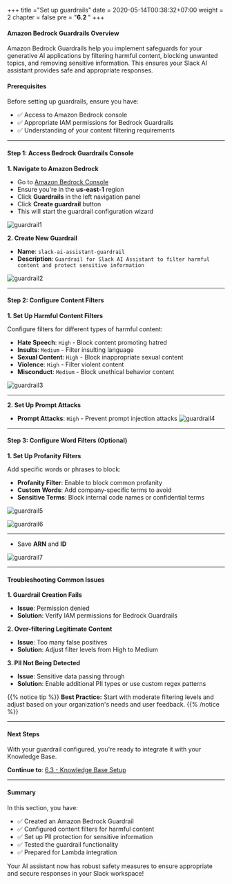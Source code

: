 +++
title ="Set up guardrails"
date = 2020-05-14T00:38:32+07:00
weight = 2
chapter = false
pre = "<b>6.2 </b>"
+++

#### Amazon Bedrock Guardrails Overview

Amazon Bedrock Guardrails help you implement safeguards for your generative AI applications by filtering harmful content, blocking unwanted topics, and removing sensitive information. This ensures your Slack AI assistant provides safe and appropriate responses.

#### Prerequisites

Before setting up guardrails, ensure you have:
- ✅ Access to Amazon Bedrock console
- ✅ Appropriate IAM permissions for Bedrock Guardrails
- ✅ Understanding of your content filtering requirements

---

#### Step 1: Access Bedrock Guardrails Console

**1. Navigate to Amazon Bedrock**
- Go to [Amazon Bedrock Console](https://console.aws.amazon.com/bedrock/)
- Ensure you're in the **us-east-1** region
- Click **Guardrails** in the left navigation panel
- Click **Create guardrail** button
- This will start the guardrail configuration wizard

![guardrail1](/images/6/guardrail1.png?width=90pc)

**2. Create New Guardrail**
- **Name**: `slack-ai-assistant-guardrail`
- **Description**: `Guardrail for Slack AI Assistant to filter harmful content and protect sensitive information`

![guardrail2](/images/6/guardrail2.png?width=90pc)

---

#### Step 2: Configure Content Filters

**1. Set Up Harmful Content Filters**

Configure filters for different types of harmful content:

- **Hate Speech**: `High` - Block content promoting hatred
- **Insults**: `Medium` - Filter insulting language
- **Sexual Content**: `High` - Block inappropriate sexual content
- **Violence**: `High` - Filter violent content
- **Misconduct**: `Medium` - Block unethical behavior content



![guardrail3](/images/6/guardrail3.png?width=90pc)

---

**2. Set Up Prompt Attacks**
- **Prompt Attacks**: `High` - Prevent prompt injection attacks
![guardrail4](/images/6/guardrail4.png?width=90pc)


---

#### Step 3: Configure Word Filters (Optional)

**1. Set Up Profanity Filters**

Add specific words or phrases to block:

- **Profanity Filter**: Enable to block common profanity
- **Custom Words**: Add company-specific terms to avoid
- **Sensitive Terms**: Block internal code names or confidential terms

![guardrail5](/images/6/guardrail5.png?width=90pc)


![guardrail6](/images/6/guardrail6.png?width=90pc)

---

- Save **ARN** and **ID**

![guardrail7](/images/6/guardrail7.png?width=91pc)

---


#### Troubleshooting Common Issues

**1. Guardrail Creation Fails**
- **Issue**: Permission denied
- **Solution**: Verify IAM permissions for Bedrock Guardrails

**2. Over-filtering Legitimate Content**
- **Issue**: Too many false positives
- **Solution**: Adjust filter levels from High to Medium

**3. PII Not Being Detected**
- **Issue**: Sensitive data passing through
- **Solution**: Enable additional PII types or use custom regex patterns

{{% notice tip %}}
**Best Practice:** Start with moderate filtering levels and adjust based on your organization's needs and user feedback.
{{% /notice %}}

---

#### Next Steps

With your guardrail configured, you're ready to integrate it with your Knowledge Base.

**Continue to**: [6.3 - Knowledge Base Setup](../6.3-knowledge_base/)

---

#### Summary

In this section, you have:
- ✅ Created an Amazon Bedrock Guardrail
- ✅ Configured content filters for harmful content
- ✅ Set up PII protection for sensitive information
- ✅ Tested the guardrail functionality
- ✅ Prepared for Lambda integration

Your AI assistant now has robust safety measures to ensure appropriate and secure responses in your Slack workspace!
